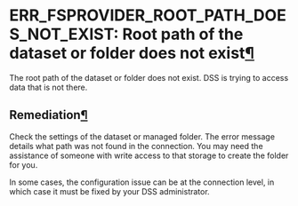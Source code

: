 ERR\_FSPROVIDER\_ROOT\_PATH\_DOES\_NOT\_EXIST: Root path of the dataset or folder does not exist[¶](#err-fsprovider-root-path-does-not-exist-root-path-of-the-dataset-or-folder-does-not-exist "Permalink to this heading")
===========================================================================================================================================================================================================================


The root path of the dataset or folder does not exist.
DSS is trying to access data that is not there.



Remediation[¶](#remediation "Permalink to this heading")
--------------------------------------------------------


Check the settings of the dataset or managed folder. The error message details
what path was not found in the connection. You may need the assistance of someone
with write access to that storage to create the folder for you.


In some cases, the configuration issue can be at the connection level, in which case it must be fixed by your DSS administrator.